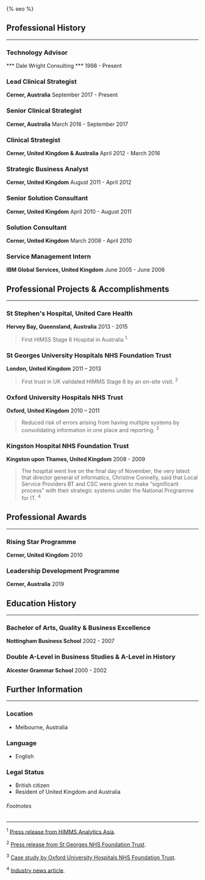 {% seo %}
## Professional History
---

### Technology Advisor
*** Dale Wright Consulting ***
1998 - Present

### Lead Clinical Strategist
**Cerner, Australia**
September 2017 - Present

### Senior Clinical Strategist
**Cerner, Australia**
March 2016 - September 2017

### Clinical Strategist
**Cerner, United Kingdom & Australia**
April 2012 - March 2016

### Strategic Business Analyst
**Cerner, United Kingdom**
August 2011 - April 2012

### Senior Solution Consultant
**Cerner, United Kingdom**
April 2010 - August 2011

###  Solution Consultant
**Cerner, United Kingdom**
March 2008 - April 2010

### Service Management Intern
**IBM Global Services, United Kingdom**
June 2005 - June 2006

## Professional Projects & Accomplishments
---

### St Stephen's Hospital, United Care Health
**Hervey Bay, Queensland, Australia**
2013 - 2015

>  First HIMSS Stage 6 Hospital in Australia <sup>1.

### St Georges University Hospitals NHS Foundation Trust
**London, United Kingdom**
2011 – 2013

> First trust in UK validated HIMMS Stage 6 by an on-site visit. <sup>2

### Oxford University Hospitals NHS Trust
**Oxford, United Kingdom**
2010 – 2011

> Reduced risk of errors arising from having multiple systems by consolidating information in one place and reporting. <sup>3

### Kingston Hospital NHS Foundation Trust
**Kingston upon Thames, United Kingdom**
2008 - 2009

> The hospital went live on the final day of November, the very latest that director general of informatics, Christine Connelly, said that Local Service Providers BT and CSC were given to make “significant process” with their strategic systems under the National Programme for IT. <sup>4

## Professional Awards
---

### Rising Star Programme
**Cerner, United Kingdom**
2010

### Leadership Development Programme
**Cerner, Australia**
2019

## Education History
---

### Bachelor of Arts, Quality & Business Excellence
**Nottingham Business School**
2002 - 2007

### Double A-Level in Business Studies &  A-Level in History
**Alcester Grammar School**
2000 - 2002

## Further Information
---

### Location

- Melbourne, Australia

### Language

- English

### Legal Status

- British citizen
- Resident of United Kingdom and Australia

###### Footnotes
---

<sup>1</sup> [Press release from HIMMS Analytics Asia](http://www.himssanalyticsasia.org/about/pressRoom-pressrelease19.asp).

<sup>2</sup> [Press release from St Georges NHS Foundation Trust](https://www.stgeorges.nhs.uk/newsitem/st-georges-receives-national-accreditation-himss-stage-6/).

<sup>3</sup> [Case study by Oxford University Hospitals NHS Foundation Trust](http://www.ouh.nhs.uk/patient-guide/documents/epr-case-study.pdf).

<sup>4</sup> [Industry news article](https://www.digitalhealth.net/2009/12/kingston-hits-go-live-date-with-cerner/).
